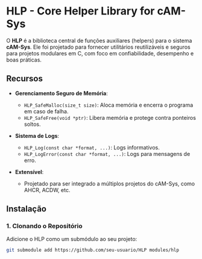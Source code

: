 # HLP - Core Helper Library for cAM-Sys

O **HLP** é a biblioteca central de funções auxiliares (helpers) para o sistema **cAM-Sys**. Ele foi projetado para fornecer utilitários reutilizáveis e seguros para projetos modulares em C, com foco em confiabilidade, desempenho e boas práticas.

## **Recursos**
- **Gerenciamento Seguro de Memória**:
  - `HLP_SafeMalloc(size_t size)`: Aloca memória e encerra o programa em caso de falha.
  - `HLP_SafeFree(void *ptr)`: Libera memória e protege contra ponteiros soltos.
  
- **Sistema de Logs**:
  - `HLP_Log(const char *format, ...)`: Logs informativos.
  - `HLP_LogError(const char *format, ...)`: Logs para mensagens de erro.

- **Extensível**:
  - Projetado para ser integrado a múltiplos projetos do cAM-Sys, como AHCR, ACDW, etc.

## **Instalação**

### **1. Clonando o Repositório**
Adicione o HLP como um submódulo ao seu projeto:
```bash
git submodule add https://github.com/seu-usuario/HLP modules/hlp
